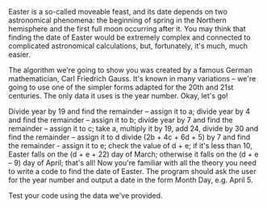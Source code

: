Easter is a so-called moveable feast, and its date depends on two astronomical phenomena: the beginning of spring in the Northern hemisphere and the first full moon occurring after it. You may think that finding the date of Easter would be extremely complex and connected to complicated astronomical calculations, but, fortunately, it's much, much easier.

The algorithm we're going to show you was created by a famous German mathematician, Carl Friedrich Gauss. It's known in many variations – we're going to use one of the simpler forms adapted for the 20th and 21st centuries. The only data it uses is the year number. Okay, let's go!

Divide year by 19 and find the remainder – assign it to a;
divide year by 4 and find the remainder – assign it to b;
divide year by 7 and find the remainder – assign it to c;
take a, multiply it by 19, add 24, divide by 30 and find the remainder – assign it to d
divide (2b + 4c + 6d + 5) by 7 and find the remainder - assign it to e;
check the value of d + e;
if it's less than 10, Easter falls on the (d + e + 22) day of March;
otherwise it falls on the (d + e – 9) day of April;
that's all!
Now you're familiar with all the theory you need to write a code to find the date of Easter. The program should ask the user for the year number and output a date in the form Month Day, e.g. April 5.

Test your code using the data we've provided.
